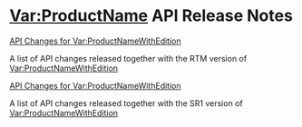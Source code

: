 <Var:ProductName> API Release Notes
=============

[API Changes for <Var:ProductNameWithEdition>](tradosstudio2022.md)

A list of API changes released together with the RTM version of <Var:ProductNameWithEdition>

[API Changes for <Var:ProductNameWithEdition>](tradosstudio2022sr1.md)

A list of API changes released together with the SR1 version of <Var:ProductNameWithEdition>

